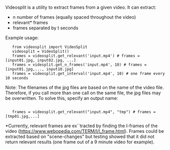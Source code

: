 Videosplit is a utility to extract frames from a given video.
It can extract:
   - n number of frames (equally spaced throughout the video)
   - relevant* frames
   - frames separated by t seconds

Example usage:


```
   from videosplit import VideoSplit
   videosplit = VideoSplit()
   frames = videosplit.get_relevant('input.mp4') # frames = [input01.jpg, input02.jpg, ...]
   frames = videsplit.get_n_frames('input.mp4', 10) # frames = [input01.jpg,..., input10.jpg]
   frames = videosplit.get_interval('input.mp4', 10) # one frame every 10 seconds
```
Note:
    The filenames of the jpg files are based on the name of the video file. Therefore, if you call more than one call on the same file, the jpg files may be overwritten. To solve this, specify an output name:
```

   frames = videosplit.get_relevant("input.mp4", "tmp") # frames = [tmp01.jpg,...]
```
*Currently, relevant frames are ex``tracted by finding the I-frames of the video (https://www.webopedia.com/TERM/I/I_frame.html). Frames could be extracted based on "scene-changes" but testing showed that it did not return relevant results (one frame out of a 9 minute video for example). 